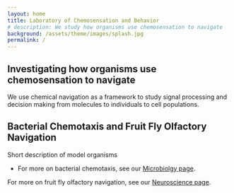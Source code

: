 ```yaml
---
layout: home
title: Laboratory of Chemosensation and Behavior
# description: We study how organisms use chemosensation to navigate
background: /assets/theme/images/splash.jpg
permalink: /
---
```


## Investigating how organisms use chemosensation to navigate

We use chemical navigation as a framework to study signal processing and decision making from molecules to individuals to cell populations.

## Bacterial Chemotaxis and Fruit Fly Olfactory Navigation

Short description of model organisms

<div class="col-lg">
    <ul class="fa-ul">
        <li>
			<i class="fa-li fa fa-chevron-circle-right"></i> For more on bacterial chemotaxis, see our <a href="micro/">Microbiolgy page</a>.
        </li>
    </ul>
</div>

For more on fruit fly olfactory navigation, see our [Neuroscience page]('neuro/').


<!-- [Petridish](https://github.com/peterdesmet/petridish) is a Jekyll theme for research project websites. Or your personal blog or lab website. 👩‍🔬 It's mobile-friendly (thanks to [Bootstrap 5](https://getbootstrap.com/docs/5.1/)), free, easy to customize, and designed to work well with [GitHub Pages](https://pages.github.com/).

## Installation

See the demo website for instructions:

- [Installation]({{ '/docs/installation/' | relative_url }})
- [Configuration]({{ '/docs/configuration/' | relative_url }})
- [Markdown]({{ '/docs/markdown/' | relative_url }})
 -->